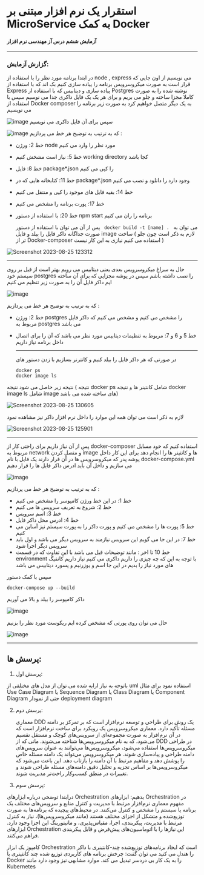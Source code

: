 # استقرار یک نرم افزار مبتنی بر MicroService به کمک Docker

#### آزمایش ششم درس آز مهندسی نرم افزار 
---
### گزارش آزمایش:
در ابتدا برنامه مورد نظر را با استفاده از node , express می نویسیم از اون جایی که قرار است به صورت میکروسرویس برنامه را پیاده سازی کنیم بک اند که با استفاده از Express پیاده سازی و دیتابیس که با استفاده از Postgres نوشته شده را به صورت کاملا مجزا ساخته و جلو می بریم و برای هر یک یک فایل داکری جدا می نوسیم سپس با استفاده از Docker composer به یک
دیگر متصل خواهیم کرد
به صورت زیر برنامه را می نویسیم 

![image](https://github.com/amirzgh/se-lab-6/assets/59364450/b46135ee-a8d2-469c-9a45-58c17c2544c0)
سپس برای آن فایل داکری می نویسیم 

![image](https://github.com/amirzgh/se-lab-6/assets/59364450/5cde06b2-65c0-483f-aef5-36e23e86fff2)
که به ترتیب به توضیح هر خط می پردازیم : 
- خط 2: ورژن node مورد نظر را وارد می کنیم
- خط 5: نیاز است مشخش کنیم working directory کجا باشد
- خط 8: فایل package*.json را کپی می کنیم
- خط 11: کتابخانه هایی که در package*.json وجود دارد را دانلود و نصب می کنیم
- خط 14: بقیه فایل های موجود را کپی و منتقل می کنیم
- خط 17: پورت برنامه را مشخص می کنیم
- خط 20: با استفاده از دستور npm start برنامه را ران می کنیم

  پس از آن می توان با استفاده از دستور
   `  docker build -t [name] .  `
  می توان به صورت جداگانه داکر فایل را بیلد و فایل image ساخت ( لازم به ذکر است چون جلو تر از Docker-composer استفاده می کنیم نیازی به این کار نیست )
  

![Screenshot 2023-08-25 123312](https://github.com/amirzgh/se-lab-6/assets/59364450/7e10f639-d3fe-45d0-a164-82d41466d43f)

---
حال به سراغ میکروسرویس بعدی یعنی دیتابیس می رویم 
بهتر است از قبل بر روی سیستم خود postgres را نصب داشته باشم 
سپس در پوشه مجزایی که برای آن ساخته ایم داکر فایل آن را به صورت زیر تنظیم می کنیم 

![image](https://github.com/amirzgh/se-lab-6/assets/59364450/ccd54036-d081-42d3-a3a0-d110579a1825)

که به ترتیب به توضیح هر خط می پردازیم : 
- خط 2: ورژن postgres را مشخص می کنیم و مشخص می کنیم که داکر فایل مربوط به postgres می باشد
- خط 5 و 6 و 7: مربوط به تنظیمات دیتابیس مورد نظر می باشد که آن را برای اتصال داخل برنامه نیاز داریم

  ---
  در صورتی که هر داکر فایل را بیلد کنیم و کانترنر بسازیم با زدن دستور های 
  ```
  docker ps
  docker image ls
  ```
نتیجه زیر حاصل می شود نتیجه ( نتیجه docker ps شامل کانتینر ها و نتیجه docker image ls  شامل image های ساخته شده می باشد)

![Screenshot 2023-08-25 130605](https://github.com/amirzgh/se-lab-6/assets/59364450/431cd892-4436-48e5-8c81-72a91eba7c6d)


لازم به ذکر است می توان همه این موارد را داخل نرم افزار داکر نیز مشاهده نمود 

![Screenshot 2023-08-25 125901](https://github.com/amirzgh/se-lab-6/assets/59364450/3b8be235-aeb6-43d1-9e6d-5ebc2f951d53)

---
پس از آن نیاز داریم برای راحتی کار از docker-composer استفاده کنیم که خود مسایل مربوط به network و متصل کردن image ها و کانتینر ها را انجام دهد 
برای این کار داخل پوشه پدر که میکروسرویس ها در آن قرار دارند یک فایل با نام docker-compose.yml می سازیم و داخل آن باید ادرس داکر فایل ها را قرار دهیم 

![image](https://github.com/amirzgh/se-lab-6/assets/59364450/0b653cc2-01a3-46b2-a447-1c36f2b15a60)

که به ترتیب به توضیح هر خط می پردازیم : 
- خط 1: در این خط ورژن کامپوسر را مشخص می کنیم 
- خط 2: شروع به تعریف سرویس ها می کنیم
- خط 3: اسم سرویس
- خط 4: ادرس محل داکر فایل
- خط 5: پورت ها را مشخص می کنیم و پورت داکر را به پورت سیستم نیز آساین می کنیم
- خط 7: در این جا می گویم این سرویس نیازمند به سرویس دیگر می باشد و اول باید سرویس دیگر اجرا شود
- خط 10 تا اخر : مانند توضیحات قبل می باشد با این تفاوت که در قسمت environment با توجه به این که چه چیزی را داریم داکری می کنیم نیاز داریم کانفیگ های مورد نیاز را بدیم در این جا اسم و یوزرنیم و پسورد دیتابیس می باشد  

سپس با کمک دستور 
```
docker-compose up --build 
```
داکر کامپوسر را بیلد و بالا می آوریم 

![image](https://github.com/amirzgh/se-lab-6/assets/59364450/28677a27-2957-4949-a5f5-4ed5bfcb92d2)

حال می توان روی پورتی که مشخص کرده ایم ریکوست مورد نظر را بزنیم 

![image](https://github.com/amirzgh/se-lab-6/assets/59364450/3ffec626-f78d-43ac-b1da-4c57872f0f61)

---
## پرسش ها:

 1. پرسش اول:
    
   باتوجه به نیاز ارایه شده می توان از مدل های مختلفی از uml استفاده نمود برای مثال Use Case Diagram یا Sequence Diagram یا Class Diagram یا Component Diagram حتی از نمودار deployment diagram
   
 2. پرسش دوم:
 
    معماری DDD یک روش برای طراحی و توسعه نرم‌افزار است که بر تمرکز بر دامنه مسئله تأکید دارد.
    معماری میکروسرویس یک رویکرد برای ساخت نرم‌افزار است که در آن نرم‌افزار به صورت مجموعه‌ای از سرویس‌های کوچک و مستقل تقسیم می‌شود، که به نام میکروسرویس‌ها شناخته می‌شوند.
    مانی که از DDD در طراحی میکروسرویس‌ها استفاده می‌شود، میکروسرویس‌ها می‌توانند به عنوان سرویس‌های دامنه طراحی و پیاده‌سازی شوند. هر میکروسرویس می‌تواند یک دامنه مسئله خاص را پوشش دهد و مفاهیم مرتبط با آن دامنه را بازتاب دهد. این باعث می‌شود که میکروسرویس‌ها بر اساس تجزیه و تحلیل دقیق دامنه‌های مسئله طراحی شوند و تغییرات در منطق کسب‌وکار راحت‌تر مدیریت شوند.
 3. پرسش سوم:
    
درابتدا توضحی درباره ابزارهای Orchestration بدهیم:
ابزارهای Orchestration در مفهوم معماری نرم‌افزار مرتبط با مدیریت و کنترل منابع و سرویس‌های مختلف یک برنامه یا سیستم را مشخص و کنترل می‌کنند. در محیط‌های پیچیده که برنامه‌ها به صورت توزیع‌شده و متشکل از اجزای مختلف هستند (مانند میکروسرویس‌ها)، نیاز به کنترل مرتبط با مدیریت، پیکربندی، اجرا، مقیاس‌پذیری، و مانیتورینگ این اجزا وجود دارد. ابزارهای Orchestration این نیازها را با اتوماسیون‌های پیش‌فرض و قابل پیکربندی فراهم می‌کنند.

کامپوز یک ابزار Orchestration است که ایجاد برنامه‌های توزیع‌شده چند-کانتینری با داکر را هندل می کنید می توان گفت: چرخش برنامه های کاربردی توزیع شده چند کانتینری با Docker را به یک کار بی دردسر تبدیل می کند. موارد مشابهی نیز وجود دارد مانند Kubernetes 


